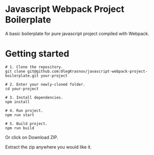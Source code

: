 # Javascript Webpack Project Boilerplate
A basic boilerplate for pure javascript project compiled with Webpack.

# Getting started

```
# 1. Clone the repository.
git clone git@github.com:OlegKrasnov/javascript-webpack-project-boilerplate.git your-project

# 2. Enter your newly-cloned folder.
cd your-project

# 3. Install dependencies.
npm install

# 4. Run project.
npm run start

# 5. Build project.
npm run build

```

Or click on Download ZIP.

Extract the zip anywhere you would like it.
